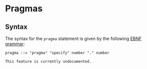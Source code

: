 Pragmas
=======

Syntax
------

The syntax for the `pragma` statement is given by the following [EBNF grammar](syntax):

```
pragma ::= "pragma" "specify" number "." number
```

```{todo}
This feature is currently undocumented.
```

